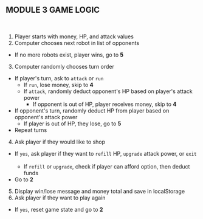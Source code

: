 ## MODULE 3 GAME LOGIC
​
1. Player starts with money, HP, and attack values
​
2. Computer chooses next robot in list of opponents
​
  * If no more robots exist, player wins, go to **5**
​
3. Computer randomly chooses turn order
​
  * If player's turn, ask to `attack` or `run`
​
    * If `run`, lose money, skip to **4**
​
    * If `attack`, randomly deduct opponent's HP based on player's attack power
​
      * If opponent is out of HP, player receives money, skip to **4**
​
  * If opponent's turn, randomly deduct HP from player based on opponent's attack power
​
    * If player is out of HP, they lose, go to **5**
​
  * Repeat turns
​
4. Ask player if they would like to shop
​
  * If `yes`, ask player if they want to `refill` HP, `upgrade` attack power, or `exit`
​
    * If `refill` or `upgrade`, check if player can afford option, then deduct funds
​
  * Go to **2**
​
5. Display win/lose message and money total and save in localStorage
​
6. Ask player if they want to play again
​
  * If `yes`, reset game state and go to **2**
